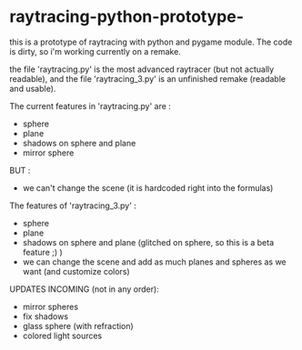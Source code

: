 # raytracing-python-prototype-
this is a prototype of raytracing with python and pygame module. The code is dirty, so i'm working currently on a remake.

 the file 'raytracing.py' is the most advanced raytracer (but not actually readable), and the file 'raytracing_3.py' is an unfinished remake (readable and usable).
 
 The current features in 'raytracing.py' are :
 - sphere
 - plane
 - shadows on sphere and plane
 - mirror sphere
 
 BUT :
 - we can't change the scene (it is hardcoded right into the formulas)
 
 The features of 'raytracing_3.py' :
 - sphere
 - plane
 - shadows on sphere and plane (glitched on sphere, so this is a beta feature ;) )
 - we can change the scene and add as much planes and spheres as we want (and customize colors)
 
 UPDATES INCOMING (not in any order):
 - mirror spheres
 - fix shadows
 - glass sphere (with refraction)
 - colored light sources
